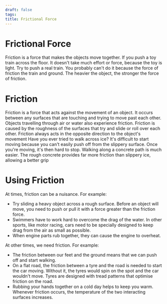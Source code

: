 ```yaml
---
draft: false
tags:
title: Frictional Force
---
```

# Frictional Force

Friction is a force that makes the objects move together. If you push a toy train across the floor. It doesn't take much effort or force, because the toy is light. Try to push a real train. You probably can't do it because the force of friction the train and ground. The heavier the object, the stronger the force of friction.

# Friction

Friction is a force that acts against the movement of an object. It occurs between any surfaces that are touching and trying to move past each other. Objects travelling through air or water also experience friction. Friction is caused by the roughness of the surfaces that try and slide or roll over each other. Friction always acts in the opposite direction to the object's movement
Have you ever tried to walk across ice? It's difficult to start moving because you can't easily push off from the slippery surface. Once you're moving, it's then hard to stop. Walking along a concrete path is much easier. The rough concrete provides far more friction than slippery ice, allowing a better grip

# Using Friction

At times, friction can be a nuisance. For example:
- Try sliding a heavy object across a rough surface. Before an object will move, you need to push or pull it with a force greater than the friction force.
- Swimmers have to work hard to overcome the drag of the water. In other sports, like motor racing, cars need to be specially designed to keep drag from the air as small as possible.
- When engine parts rub together, they can cause the engine to overheat.

At other times, we need friction. For example:
- The friction between our feet and the ground means that we can push off and start walking.
- On a flat road, the friction between a tyre and the road is needed to start the car moving. Without it, the tyres would spin on the spot and the car wouldn't move. Tyres are designed with tread patterns that optimise friction on the road.
- Rubbing your hands together on a cold day helps to keep you warm. Whenever friction occurs, the temperature of the two interacting surfaces increases.
